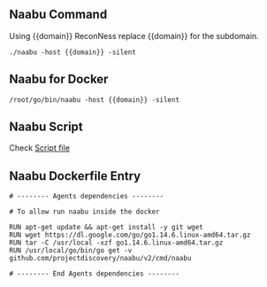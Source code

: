 ## Naabu Command

Using {{domain}} ReconNess replace {{domain}} for the subdomain.

```
./naabu -host {{domain}} -silent
```

## Naabu for Docker

```
/root/go/bin/naabu -host {{domain}} -silent
```

## Naabu Script

Check [Script file](https://github.com/reconness/reconness-agents/blob/master/Naabu/Script)

## Naabu Dockerfile Entry

```
# -------- Agents dependencies -------- 

# To allow run naabu inside the docker

RUN apt-get update && apt-get install -y git wget
RUN wget https://dl.google.com/go/go1.14.6.linux-amd64.tar.gz
RUN tar -C /usr/local -xzf go1.14.6.linux-amd64.tar.gz
RUN /usr/local/go/bin/go get -v github.com/projectdiscovery/naabu/v2/cmd/naabu

# -------- End Agents dependencies -------- 
```
